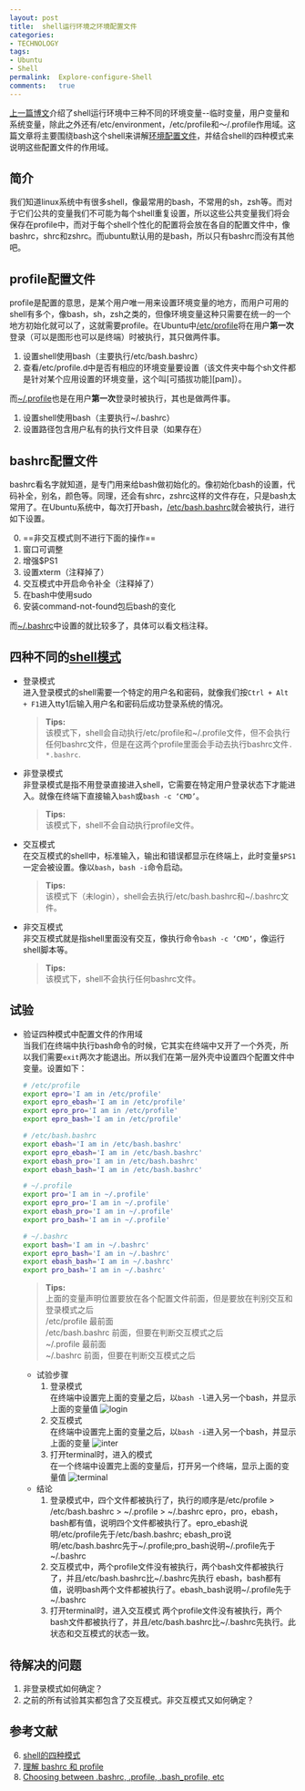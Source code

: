 ```yaml
---
layout:	post
title:	shell运行环境之环境配置文件
categories:
- TECHNOLOGY
tags:
- Ubuntu
- Shell
permalink:  Explore-configure-Shell
comments:	true
---
```

[上一篇博文]({{site.baseurl}}/2015/09/08/shell运行环境之环境变量.html)介绍了shell运行环境中三种不同的环境变量--临时变量，用户变量和系统变量，除此之外还有/etc/environment，/etc/profile和～/.profile作用域。这篇文章将主要围绕bash这个shell来讲解[环境配置文件][bash_pro]，并结合shell的四种模式来说明这些配置文件的作用域。
<!-- more -->

## 简介
我们知道linux系统中有很多shell，像最常用的bash，不常用的sh，zsh等。而对于它们公共的变量我们不可能为每个shell重复设置，所以这些公共变量我们将会保存在profile中，而对于每个shell个性化的配置将会放在各自的配置文件中，像bashrc，shrc和zshrc。而ubuntu默认用的是bash，所以只有bashrc而没有其他吧。

## profile配置文件
profile是配置的意思，是某个用户唯一用来设置环境变量的地方，而用户可用的shell有多个，像bash，sh，zsh之类的，但像环境变量这种只需要在统一的一个地方初始化就可以了，这就需要profile。在Ubuntu中[/etc/profile]({{site.baseurl}}/assets/attachs/etc_profile.txt)将在用户**第一次**登录（可以是图形也可以是终端）时被执行，其只做两件事。  

1. 设置shell使用bash（主要执行/etc/bash.bashrc）  
2. 查看/etc/profile.d中是否有相应的环境变量要设置（该文件夹中每个sh文件都是针对某个应用设置的环境变量，这个叫[可插拔功能][pam]）。

而[~/.profile]({{site.baseurl}}/assets/attachs/home.profile.txt)也是在用户**第一次**登录时被执行，其也是做两件事。

1. 设置shell使用bash（主要执行~/.bashrc）
2. 设置路径包含用户私有的执行文件目录（如果存在）

## bashrc配置文件
bashrc看名字就知道，是专门用来给bash做初始化的。像初始化bash的设置，代码补全，别名，颜色等。同理，还会有shrc，zshrc这样的文件存在，只是bash太常用了。在Ubuntu系统中，每次打开bash，[/etc/bash.bashrc]({{site.baseurl}}/assets/attachs/etc_bash.bashrc.txt)就会被执行，进行如下设置。

0. ==非交互模式则不进行下面的操作==
1. 窗口可调整
2. 增强$PS1
3. 设置xterm（注释掉了）
4. 交互模式中开启命令补全（注释掉了）
5. 在bash中使用sudo
6. 安装command-not-found包后bash的变化

而[~/.bashrc]({{site.baseurl}}/assets/attachs/home.bashrc.txt)中设置的就比较多了，具体可以看文档注释。

## 四种不同的[shell模式][bash]
* 登录模式  
进入登录模式的shell需要一个特定的用户名和密码，就像我们按`Ctrl + Alt + F1`进入tty1后输入用户名和密码后成功登录系统的情况。  

	> **Tips:**  
	> 该模式下，shell会自动执行/etc/profile和~/.profile文件，但不会执行任何bashrc文件，但是在这两个profile里面会手动去执行bashrc文件`. *.bashrc`.  
* 非登录模式  
非登录模式是指不用登录直接进入shell，它需要在特定用户登录状态下才能进入。就像在终端下直接输入`bash`或`bash -c ‘CMD’`。
	> **Tips:**  
	> 该模式下，shell不会自动执行profile文件。
* 交互模式  
在交互模式的shell中，标准输入，输出和错误都显示在终端上，此时变量`$PS1`一定会被设置。像以`bash`，`bash -i`命令启动。
	> **Tips:**  
	> 该模式下（未login），shell会去执行/etc/bash.bashrc和~/.bashrc文件。
* 非交互模式  
非交互模式就是指shell里面没有交互，像执行命令`bash -c ‘CMD’`，像运行shell脚本等。
	> **Tips:**  
	> 该模式下，shell不会执行任何bashrc文件。

## 试验
* 验证四种模式中配置文件的作用域  
当我们在终端中执行bash命令的时候，它其实在终端中又开了一个外壳，所以我们需要`exit`两次才能退出。所以我们在第一层外壳中设置四个配置文件中变量。设置如下：

	```sh
	# /etc/profile
	export epro='I am in /etc/profile'
	export epro_ebash='I am in /etc/profile'
	export epro_pro='I am in /etc/profile'
	export epro_bash='I am in /etc/profile'

	# /etc/bash.bashrc
	export ebash='I am in /etc/bash.bashrc'
	export epro_ebash='I am in /etc/bash.bashrc'
	export ebash_pro='I am in /etc/bash.bashrc'
	export ebash_bash='I am in /etc/bash.bashrc'

	# ~/.profile
	export pro='I am in ~/.profile'
	export epro_pro='I am in ~/.profile'
	export ebash_pro='I am in ~/.profile'
	export pro_bash='I am in ~/.profile'

	# ~/.bashrc
	export bash='I am in ~/.bashrc'
	export epro_bash='I am in ~/.bashrc'
	export ebash_bash='I am in ~/.bashrc'
	export pro_bash='I am in ~/.bashrc'
	```
	> **Tips:**  
	> 上面的变量声明位置要放在各个配置文件前面，但是要放在判别交互和登录模式之后  
	> /etc/profile 		最前面  
	> /etc/bash.bashrc	前面，但要在判断交互模式之后  
	> ~/.profile		最前面  
	> ~/.bashrc			前面，但要在判断交互模式之后

	* 试验步骤
		1. 登录模式  
		在终端中设置完上面的变量之后，以`bash -l`进入另一个bash，并显示上面的变量值
		![login]({{site.baseurl}}/assets/images/bash_login.png)  
		3. 交互模式  
		在终端中设置完上面的变量之后，以`bash -i`进入另一个bash，并显示上面的变量
		![inter]({{site.baseurl}}/assets/images/bash_inter.png)
		4. 打开terminal时，进入的模式  
		在一个终端中设置完上面的变量后，打开另一个终端，显示上面的变量值
		![terminal]({{site.baseurl}}/assets/images/terminal.png)  
	* 结论
		1. 登录模式中，四个文件都被执行了，执行的顺序是/etc/profile > /etc/bash.bashrc > ~/.profile > ~/.bashrc
		epro，pro，ebash，bash都有值，说明四个文件都被执行了。epro_ebash说明/etc/profile先于/etc/bash.bashrc;
		ebash_pro说明/etc/bash.bashrc先于~/.profile;pro_bash说明~/.profile先于~/.bashrc
		3. 交互模式中，两个profile文件没有被执行，两个bash文件都被执行了，并且/etc/bash.bashrc比~/.bashrc先执行
		ebash，bash都有值，说明bash两个文件都被执行了。ebash_bash说明~/.profile先于~/.bashrc
		4. 打开terminal时，进入交互模式
		两个profile文件没有被执行，两个bash文件都被执行了，并且/etc/bash.bashrc比~/.bashrc先执行。此状态和交互模式的状态一致。


## 待解决的问题
1. 非登录模式如何确定？
2. 之前的所有试验其实都包含了交互模式。非交互模式又如何确定？

## 参考文献
6. [shell的四种模式][bash]
1. [理解 bashrc 和 profile][bash_pro]
2. [Choosing between .bashrc, .profile, .bash_profile, etc][profile]


[bash]:		https://wiki.archlinux.org/index.php/Bash_(%E7%AE%80%E4%BD%93%E4%B8%AD%E6%96%87)#.E4.BC.A0.E7.BB.9F.E6.A8.A1.E5.BC.8F
[bash_pro]:	https://wido.me/sunteya/understand-bashrc-and-profile
[profile]:	http://superuser.com/questions/789448/choosing-between-bashrc-profile-bash-profile-etc
